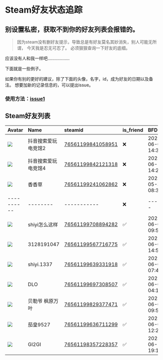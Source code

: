 # Steam好友状态追踪
## 别设置私密，获取不到你的好友列表会报错的。

> 因为steam没有删好友提示，导致总是有好友莫名其妙消失，别人可能无所谓，
> 今天我是忍无可忍了。 必须狠狠查询一下好友的底细。

应该没有人和我一样吧………………

下面就是一些例子。

如果你有别的更好的建议，除了下面的头像，名字，id，成为好友的日期以及备注。 想要加新的记录信息的，可以提出issue。

### 使用方法：[issue1](https://github.com/systemannounce/SteamFriends/issues/1)





## Steam好友列表
| Avatar                                                                            | Name       | steamid                                                                     | is_friend   | BFD                 | removed_time        | Remark     |
|:----------------------------------------------------------------------------------|:-----------|:----------------------------------------------------------------------------|:------------|:--------------------|:--------------------|:-----------|
| ![](https://avatars.steamstatic.com/4d5cfa2206d29ec854bc00096cd25eefa4094bef.jpg) | 抖音搜索爱玩电竞馆2 | [76561199841058951](https://steamcommunity.com/profiles/76561199841058951/) | ❌           | 2025-06-05 14:32:09 | 2025-06-15 09:54:46 |            |
| ![](https://avatars.steamstatic.com/0b2febdead253dbeed26c68930af541034d003d8.jpg) | 抖音搜索爱玩电竞馆4 | [76561199842121318](https://steamcommunity.com/profiles/76561199842121318/) | ❌           | 2025-06-11 14:28:18 | 2025-06-14 09:42:01 |            |
| ![](https://avatars.steamstatic.com/58327fe37f2b51f11bd68e392eb9a67ceaa4975d.jpg) | 香香草        | [76561199241062862](https://steamcommunity.com/profiles/76561199241062862/) | ❌           | 2025-05-31 08:31:22 | 2025-06-02 09:48:07 |            |
| ----------                                                                        | --------   | -----------                                                                 | ❌           | -------             | ----------------    | ---------- |
| ![](https://avatars.steamstatic.com/e4094c315a18212f5e18a6f67fa518f2bf1c358c.jpg) | shiyi怎么这样  | [76561199708894282](https://steamcommunity.com/profiles/76561199708894282/) | ✅           | 2025-06-01 09:50:38 |                     |            |
| ![](https://avatars.steamstatic.com/fef49e7fa7e1997310d705b2a6158ff8dc1cdfeb.jpg) | 3128191047 | [76561199567716775](https://steamcommunity.com/profiles/76561199567716775/) | ✅           | 2025-06-01 14:52:00 |                     |            |
| ![](https://avatars.steamstatic.com/d219650ec4b71299664d8adc0dc48594d7d5ab98.jpg) | shiyi.1337 | [76561199639331918](https://steamcommunity.com/profiles/76561199639331918/) | ✅           | 2025-06-02 07:45:40 |                     |            |
| ![](https://avatars.steamstatic.com/05c9d811c75729caea21e24feb829e1f3f229b17.jpg) | DLO        | [76561199697308507](https://steamcommunity.com/profiles/76561199697308507/) | ✅           | 2025-06-04 04:18:14 |                     |            |
| ![](https://avatars.steamstatic.com/febd8c98af10dd27b6815aa683c3bf4f90d5478e.jpg) | 贝勒爷  枫原万叶  | [76561199829377471](https://steamcommunity.com/profiles/76561199829377471/) | ✅           | 2025-06-07 09:57:44 |                     |            |
| ![](https://avatars.steamstatic.com/d052ce557e27ca841a73807b67d519e9018582d1.jpg) | 茄皇9527     | [76561199636711299](https://steamcommunity.com/profiles/76561199636711299/) | ✅           | 2025-06-07 12:27:22 |                     |            |
| ![](https://avatars.steamstatic.com/728d1799cd1ba3f33f7a504a7c79a652543db7fe.jpg) | GI2GI      | [76561198357228357](https://steamcommunity.com/profiles/76561198357228357/) | ✅           | 2025-06-13 19:16:03 |                     |            |